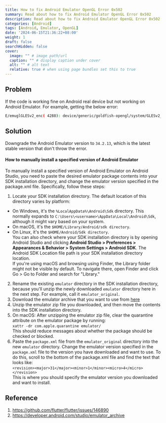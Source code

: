 ```yaml
---
title: How to fix Android Emulator OpenGL Error 0x502
summary: Read about how to fix Android Emulator OpenGL Error 0x502
description: Read about how to fix Android Emulator OpenGL Error 0x502
categories: [Android]
tags: [Android, Emulator, OpenGL]
date: '2024-06-15T21:36:22+08:00'
weight: 1
draft: false
searchHidden: false
cover:
  image: "" # image path/url
  caption: "" # display caption under cover
  alt: "" # alt text
  relative: true # when using page bundles set this to true
---
```


## Problem
If the code is working fine on Android real device but not working on Android Emulator. For example, getting the below error:
```bash
E/emuglGLESv2_enc( 4288): device/generic/goldfish-opengl/system/GLESv2_enc/GL2Encoder.cpp:s_glGetUniformLocation:2206 GL error 0x502
```

## Solution
Downgrade the Android Emulator version to ```34.2.13```, which is the latest stable version that don't throw the error.

#### How to manually install a specified version of Android Emulator
To manually install a specified version of Android Emulator on Android Studio, you need to paste the desired emulator package contents into your SDK installation directory, and change the emulator version specified in the package.xml file. Specifically, follow these steps:

1. Locate your SDK installation directory. The default location of this directory varies by platform:
* On Windows, it's the ```%LocalAppData%\Android\Sdk``` directory. This normally expands to ```C:\Users\<username>\AppData\Local\Android\Sdk```, although it might vary based on your system.
* On macOS, it's the ```$HOME/Library/Android/sdk directory```.
* On Linux, it's the ```$HOME/Android/Sdk directory```.\
You can also check where your SDK installation directory is by opening Android Studio and clicking **Android Studio > Preferences > Appearances & Behavior > System Settings > Android SDK**. The Android SDK Location file path is your SDK installation directory location.\
If you're using macOS and browsing using Finder, the Library folder might not be visible by default. To navigate there, open Finder and click Go > Go to Folder and search for "Library."
2. Rename the existing ```emulator``` directory in the SDK installation directory, because you'll unzip the newly downloaded ```emulator``` directory here in the next step. For example, call it ```emulator_original```.
3. Download the emulator archive that you want to use from [here](https://developer.android.com/studio/emulator_archive)
4. Unzip the emulator zip file you downloaded, and then move the contents into the SDK installation directory.
5. On macOS: After unzipping the emulator zip file, clear the quarantine attribute on the emulator package by running:\
```xattr -dr com.apple.quarantine emulator/```\
This should reduce messages about whether the package should be checked or blocked.
6. Paste the ```package.xml``` file from the ```emulator_original``` directory into the new ```emulator``` directory.
Change the emulator version specified in the ```package.xml``` file to the version you have downloaded and want to use. To do this, scroll to the bottom of the package.xml file and find the text that looks like:\
```<revision><major>31</major><minor>1</minor><micro>4</micro></revision>```\
This is where you should specify the emulator version you downloaded and want to install.

## Reference
1. https://github.com/flutter/flutter/issues/146890
2. https://developer.android.com/studio/emulator_archive